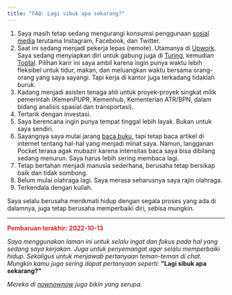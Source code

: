 ```yaml
---
title: "FAQ: Lagi sibuk apa sekarang?"
---
```


1. Saya masih tetap sedang mengurangi konsumsi penggunaan [sosial media](https://duckduckgo.com/?t=canonical&q=social+media+detox) terutama Instagram, Facebook, dan Twitter.
2. Saat ini sedang menjadi pekerja lepas (remote). Utamanya di [Upwork](https://www.upwork.com/freelancers/~01b2ef670fb5dd6a65). Saya sedang menyiapkan diri untuk gabung juga di [Turing](https://www.turing.com/), kemudian [Toptal](https://www.toptal.com). Pilihan karir ini saya ambil karena ingin punya waktu lebih fleksibel untuk tidur, makan, dan meluangkan waktu bersama orang-orang yang saya sayangi. Tapi kerja di kantor juga terkadang tidaklah buruk.
3. Kadang menjadi asisten tenaga ahli untuk proyek-proyek singkat milik pemerintah (KemenPUPR, Kemenhub, Kementerian ATR/BPN, dalam bidang analisis spasial dan transportasi).
4. Tertarik dengan investasi.
5. Saya berencana ingin punya tempat tinggal lebih layak. Bukan untuk saya sendiri.
6. Sayangnya saya mulai jarang [baca buku](../read), tapi tetap baca artikel di internet tentang hal-hal yang menjadi minat saya. Namun, langganan Pocket terasa agak mubazir karena intensitas baca saya bisa dibilang sedang menurun. Saya harus lebih sering membaca lagi.
7. Tetap bertahan menjadi manusia sederhana, berusaha tetap bersikap baik dan tidak sombong.
8. Belum mulai olahraga lagi. Saya merasa seharusnya saya rajin olahraga.
9. Terkendala dengan kuliah.

Saya selalu berusaha menikmati hidup dengan segala proses yang ada di dalamnya, juga tetap berusaha memperbaiki diri, sebisa mungkin.

----

<span style='color:#d72323'>**Pembaruan terakhir: 2022-10-13**</span>

*Saya menggunakan laman ini untuk selalu ingat dan fokus pada hal yang sedang saya kerjakan. Juga untuk penyemangat agar selalu memperbaiki hidup. Sekaligus untuk menjawab pertanyaan teman-teman di chat. Mungkin kamu juga sering dapat pertanyaan seperti:* **"Lagi sibuk apa sekarang?"**

*Mereka di [nownownow](https://nownownow.com/about) juga bikin yang serupa.*
